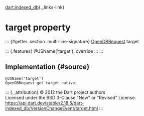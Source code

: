 [dart:indexed\_db](../../dart-indexed_db/dart-indexed_db-library){._links-link}

target property
===============

::: {#getter .section .multi-line-signature}
[OpenDBRequest](../opendbrequest-class) target

::: {.features}
\@JSName(\'target\'), override
:::
:::

Implementation {#source}
--------------

``` {.language-dart data-language="dart"}
@JSName('target')
OpenDBRequest get target native;
```

::: {._attribution}
© 2012 the Dart project authors\
Licensed under the BSD 3-Clause \"New\" or \"Revised\" License.\
<https://api.dart.dev/stable/2.18.5/dart-indexed_db/VersionChangeEvent/target.html>
:::

